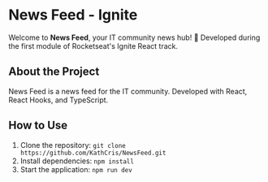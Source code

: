 # News Feed - Ignite

Welcome to **News Feed**, your IT community news hub! 🚀 Developed during the first module of Rocketseat's Ignite React track.

## About the Project

News Feed is a news feed for the IT community. Developed with React, React Hooks, and TypeScript.

## How to Use

1. Clone the repository: `git clone https://github.com/KathCris/NewsFeed.git`
2. Install dependencies: `npm install`
3. Start the application: `npm run dev`
